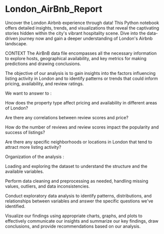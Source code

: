 # London_AirBnb_Report
Uncover the London Airbnb experience through data! This Python notebook offers detailed insights, trends, and visualizations that reveal the captivating stories hidden within the city's vibrant hospitality scene. Dive into the data-driven journey now and gain a deeper understanding of London's Airbnb landscape.

CONTEXT
The AirBnB data file encompasses all the necessary information to explore hosts, geographical availability, and key metrics for making predictions and drawing conclusions.

The objective of our analysis is to gain insights into the factors influencing listing activity in London and to identify patterns or trends that could inform pricing, availability, and review ratings.

We want to answer to :

How does the property type affect pricing and availability in different areas of London?

Are there any correlations between review scores and price?

How do the number of reviews and review scores impact the popularity and success of listings?

Are there any specific neighborhoods or locations in London that tend to attract more listing activity?

Organization of the analysis :

Loading and exploring the dataset to understand the structure and the available variables.

Perform data cleaning and preprocessing as needed, handling missing values, outliers, and data inconsistencies.

Conduct exploratory data analysis to identify patterns, distributions, and relationships between variables and answer the specific questions we've identified.

Visualize our findings using appropriate charts, graphs, and plots to effectively communicate our insights and summarize our key findings, draw conclusions, and provide recommendations based on our analysis.
